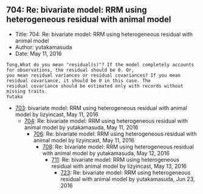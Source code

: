 ## 704: Re: bivariate model: RRM using heterogeneous residual with animal model

- Title: 704: Re: bivariate model: RRM using heterogeneous residual with animal model
- Author: yutakamasuda
- Date: May 11, 2016
```
Tong,What do you mean "residual(s)"? If the model completely accounts for observations, the residual should be 0. Or,
you mean residual variances or residual covariances? If you mean residual covariance, it should be 0 in this case. The
residual covariance should be estimated only with records without missing traits.
Yutaka
```

- [703](0703.md): bivariate model: RRM using heterogeneous residual with animal model by lizyincast, May 11, 2016
    - [704](0704.md): Re: bivariate model: RRM using heterogeneous residual with animal model by yutakamasuda, May 11, 2016
        - [706](0706.md): Re: bivariate model: RRM using heterogeneous residual with animal model by lizyincast, May 11, 2016
            - [708](0708.md): Re: bivariate model: RRM using heterogeneous residual with animal model by yutakamasuda, May 12, 2016
                - [711](0711.md): Re: bivariate model: RRM using heterogeneous residual with animal model by lizyincast, May 13, 2016
                    - [723](0723.md): Re: bivariate model: RRM using heterogeneous residual with animal model by yutakamasuda, Jun 23, 2016
